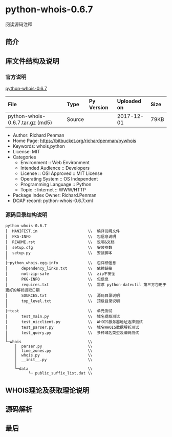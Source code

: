 python-whois-0.6.7 
======================
阅读源码注释


## 简介

## 库文件结构及说明

### 官方说明    

[python-whois-0.6.7](https://pypi.python.org/pypi/python-whois)


| File  | Type  | Py Version    | Uploaded on   | Size  |
| :---- | :---- | :------------ | :------------ | :---- |
|python-whois-0.6.7.tar.gz (md5)|Source| |2017-12-01|79KB|


- Author: Richard Penman  
- Home Page: https://bitbucket.org/richardpenman/pywhois  
- Keywords: whois,python  
- License: MIT    
- Categories  
    - Environment :: Web Environment  
    - Intended Audience :: Developers 
    - License :: OSI Approved :: MIT License  
    - Operating System :: OS Independent  
    - Programming Language :: Python  
    - Topic :: Internet :: WWW/HTTP   
- Package Index Owner: Richard.Penman  
- DOAP record: python-whois-0.6.7.xml 

### 源码目录结构说明

```
python-whois-0.6.7      
│  MANIFEST.in                      \\  编译说明文件
│  PKG-INFO                         \\  包信息说明
│  README.rst                       \\  说明&文档
│  setup.cfg                        \\  安装参数
│  setup.py                         \\  安装脚本
│ 
├─python_whois.egg-info             \\  包详细信息
│      dependency_links.txt         \\  依赖链接
│      not-zip-safe                 \\  zip不安全
│      PKG-INFO                     \\  包信息
│      requires.txt                 \\  需求 python-dateutil 第三方包用于更好的解析提取日期
│      SOURCES.txt                  \\  源码目录说明
│      top_level.txt                \\  顶级目录说明
│
├─test                              \\  单元测试
│      test_main.py                 \\  域名提取测试
│      test_nicclient.py            \\  WHOIS服务器地址选择测试
│      test_parser.py               \\  域名WHOIS数据解析测试
│      test_query.py                \\  多种域名类型及编码测试
│       
└─whois                             \\
    │  parser.py                    \\
    │  time_zones.py                \\
    │  whois.py                     \\
    │  __init__.py                  \\
    │   
    └─data                          \\
          └─ public_suffix_list.dat \\  
```

## WHOIS理论及获取理论说明

## 源码解析

## 最后

